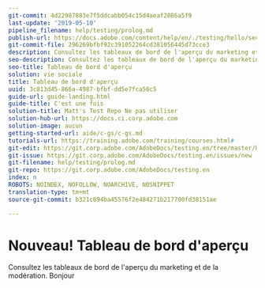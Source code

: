 ```yaml
---
git-commit: 4d22987883e7f5ddcabb054c15d4aeaf2086a5f9
last-update: '2019-05-10'
pipeline_filename: help/testing/prolog.md
publish-url: https://docs.adobe.com/content/help/en/./testing/hello/second-group-c/prolog.html
git-commit-file: 296269bfbf92c391052264cd381056445d73cce3
description: Consultez les tableaux de bord de l'aperçu du marketing et de la modération.
seo-description: Consultez les tableaux de bord de l'aperçu du marketing et de la modération.
seo-title: Tableau de bord d'aperçu
solution: vie sociale
title: Tableau de bord d'aperçu
uuid: 3c813d45-866a-4987-bfbf-dd5e7fca50c5
guide-url: guide-landing.html
guide-title: C'est une fois
solution-title: Matt's Test Repo Ne pas utiliser
solution-hub-url: https://docs.ci.corp.adobe.com
solution-image: aucun
getting-started-url: aide/c-gs/c-gs.md
tutorials-url: https://training.adobe.com/training/courses.html#
git-edit: https://git.corp.adobe.com/AdobeDocs/testing.en/tree/master/help/testing/prolog.md
git-issue: https://git.corp.adobe.com/AdobeDocs/testing.en/issues/new
git-filename: help/testing/prolog.md
git-repo: https://git.corp.adobe.com/AdobeDocs/testing.en
index: n
ROBOTS: NOINDEX, NOFOLLOW, NOARCHIVE, NOSNIPPET
translation-type: tm+mt
source-git-commit: b321c894ba45576f2e484271b217700fd38151ae

---
```


# Nouveau! Tableau de bord d'aperçu

<a name="foo">Consultez les tableaux de bord de l'aperçu du marketing et de la modération.</a>
<producer>Bonjour</producer>



